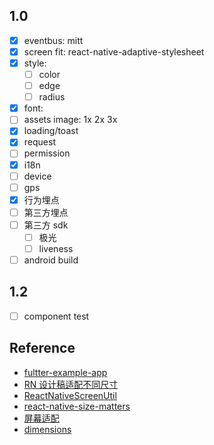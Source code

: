 ## 1.0

- [x] eventbus: mitt
- [x] screen fit: react-native-adaptive-stylesheet
- [x] style:
  - [ ] color
  - [ ] edge
  - [ ] radius
- [x] font:
- [ ] assets image: 1x 2x 3x
- [x] loading/toast
- [x] request
- [ ] permission
- [x] i18n
- [ ] device
- [ ] gps
- [x] 行为埋点
- [ ] 第三方埋点
- [ ] 第三方 sdk
  - [ ] 极光
  - [ ] liveness
- [ ] android build

## 1.2

- [ ] component test

## Reference

- [fultter-example-app](https://github.com/zhongmeizhi/fultter-example-app)
- [RN 设计稿适配不同尺寸](https://www.jianshu.com/p/42c823f150f1)
- [ReactNativeScreenUtil](https://github.com/lizhuoyuan/ReactNativeScreenUtil)
- [react-native-size-matters](https://github.com/nirsky/react-native-size-matters)
- [屏幕适配](https://reactnative.520wcf.com/ping-mu-shi-pei.html)
- [dimensions](https://reactnative.dev/docs/dimensions)
